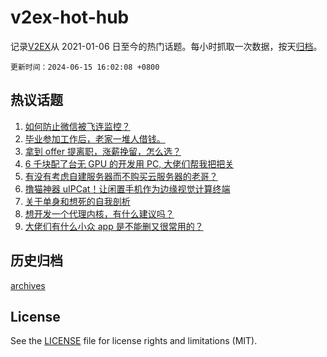 # v2ex-hot-hub

 记录[V2EX](https://www.v2ex.com/)从 2021-01-06 日至今的热门话题。每小时抓取一次数据，按天[归档](archives)。

`更新时间：2024-06-15 16:02:08 +0800`

## 热议话题

1. [如何防止微信被飞连监控？](https://www.v2ex.com/t/1049621)
1. [毕业参加工作后，老家一堆人借钱。](https://www.v2ex.com/t/1049681)
1. [拿到 offer 提离职，涨薪挽留，怎么选？](https://www.v2ex.com/t/1049617)
1. [6 千块配了台无 GPU 的开发用 PC, 大佬们帮我把把关](https://www.v2ex.com/t/1049688)
1. [有没有考虑自建服务器而不购买云服务器的老哥？](https://www.v2ex.com/t/1049630)
1. [撸猫神器 uIPCat！让闲置手机作为边缘视觉计算终端](https://www.v2ex.com/t/1049594)
1. [关于单身和想死的自我剖析](https://www.v2ex.com/t/1049605)
1. [想开发一个代理内核，有什么建议吗？](https://www.v2ex.com/t/1049697)
1. [大佬们有什么小众 app 是不能删又很常用的？](https://www.v2ex.com/t/1049607)

## 历史归档

[archives](archives)

## License

See the [LICENSE](LICENSE) file for license rights and limitations (MIT).
